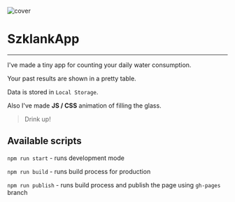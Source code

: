 ![cover](https://mateuszlason.github.io/szklankapp/szklankapp.png)

# SzklankApp

---

I've made a tiny app for counting your daily water consumption.

Your past results are shown in a pretty table.

Data is stored in `Local Storage`.

Also I've made **JS / CSS** animation of filling the glass.

> Drink up!

## Available scripts

`npm run start` - runs development mode

`npm run build` - runs build process for production

`npm run publish` - runs build process and publish the page using `gh-pages` branch
